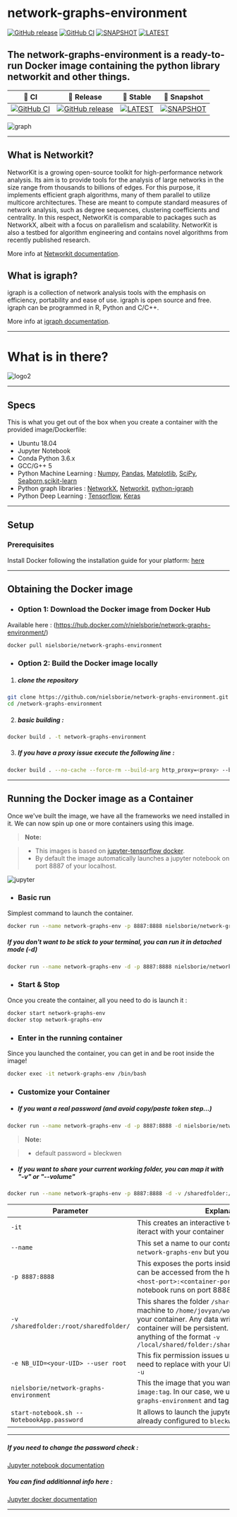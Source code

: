 # network-graphs-environment

[![GitHub release](https://img.shields.io/github/v/release/nielsborie/network-graphs-environment)](https://github.com/nielsborie/network-graphs-environment/releases/latest)
[![GitHub CI](https://img.shields.io/github/workflow/status/nielsborie/network-graphs-environment/Build%20and%20Publish)](https://github.com/nielsborie/network-graphs-environment/actions/workflows/build_and_publish.yml)
[![SNAPSHOT](https://img.shields.io/docker/v/nielsborie/network-graphs-environment?label=snapshot)](https://hub.docker.com/repository/docker/nielsborie/network-graphs-environment)
[![LATEST](https://img.shields.io/docker/v/nielsborie/network-graphs-environment/latest)](https://hub.docker.com/repository/docker/nielsborie/network-graphs-environment)

The network-graphs-environment is a ready-to-run Docker image containing the python library networkit and other things.
---

| 👷 CI                                                                                                                                                                                                                       | 🚀 Release                                                                                                                                                                   | 🤖 Stable                                                                                                                                                                 | 🧪 Snapshot                                                                                                                                                                         |
|-----------------------------------------------------------------------------------------------------------------------------------------------------------------------------------------------------------------------------|------------------------------------------------------------------------------------------------------------------------------------------------------------------------------|---------------------------------------------------------------------------------------------------------------------------------------------------------------------------|-------------------------------------------------------------------------------------------------------------------------------------------------------------------------------------|
| [![GitHub CI](https://img.shields.io/github/workflow/status/nielsborie/network-graphs-environment/Build%20and%20Publish)](https://github.com/nielsborie/network-graphs-environment/actions/workflows/build_and_publish.yml) | [![GitHub release](https://img.shields.io/github/v/release/nielsborie/network-graphs-environment)](https://github.com/nielsborie/network-graphs-environment/releases/latest) | [![LATEST](https://img.shields.io/docker/v/nielsborie/network-graphs-environment/latest)](https://hub.docker.com/repository/docker/nielsborie/network-graphs-environment) | [![SNAPSHOT](https://img.shields.io/docker/v/nielsborie/network-graphs-environment?label=snapshot)](https://hub.docker.com/repository/docker/nielsborie/network-graphs-environment) |


![graph](docs/graph.png)

---

## What is Networkit?

NetworKit is a growing open-source toolkit for high-performance network analysis. Its aim is to provide tools for the analysis of large networks in the size range from thousands to billions of edges. For this purpose, it implements efficient graph algorithms, many of them parallel to utilize multicore architectures. These are meant to compute standard measures of network analysis, such as degree sequences, clustering coefficients and centrality. In this respect, NetworKit is comparable to packages such as NetworkX, albeit with a focus on parallelism and scalability. NetworKit is also a testbed for algorithm engineering and contains novel algorithms from recently published research.

More info at [Networkit documentation](http://networkit.parco.iti.kit.edu).


## What is igraph?

igraph is a collection of network analysis tools with the emphasis on efficiency, portability and ease of use. 
igraph is open source and free. 
igraph can be programmed in R, Python and C/C++.

More info at [igraph documentation](http://igraph.org/redirect.html).

---
# What is in there?

![logo2](docs/logo2.png)

---

## Specs
This is what you get out of the box when you create a container with the provided image/Dockerfile:
* Ubuntu 18.04
* Jupyter Notebook
* Conda Python 3.6.x
* GCC/G++ 5
* Python Machine Learning : [Numpy](http://www.numpy.org/), [Pandas](http://pandas.pydata.org/), [Matplotlib](http://matplotlib.org/), [SciPy](https://www.scipy.org/), [Seaborn](https://seaborn.pydata.org/),[scikit-learn](https://www.anaconda.com/what-is-anaconda/)
* Python graph libraries : [NetworkX](https://networkx.github.io/), [Networkit](http://networkit.parco.iti.kit.edu), [python-igraph](http://igraph.org/python/)
* Python Deep Learning : [Tensorflow](https://www.tensorflow.org/), [Keras](http://keras.io/)

---
## Setup
### Prerequisites
Install Docker following the installation guide for your platform: [here](https://docs.docker.com/engine/installation/)

---

## Obtaining the Docker image
* ### Option 1: Download the Docker image from Docker Hub
Available here : (https://hub.docker.com/r/nielsborie/network-graphs-environment/)

```bash
docker pull nielsborie/network-graphs-environment
```
* ### Option 2: Build the Docker image locally
1. #####  clone the repository
```bash
git clone https://github.com/nielsborie/network-graphs-environment.git
cd /network-graphs-environment
```

2. ##### basic building : 
```bash
docker build . -t network-graphs-environment
```

3. ##### If you have a proxy issue execute the following line : 
```bash
docker build . --no-cache --force-rm --build-arg http_proxy=<proxy> --build-arg https_proxy=<proxy> --build-arg no_proxy=localhost,<proxy>,<proxy>,.an.local -t network-graphs-environment
```

---

## Running the Docker image as a Container
Once we've built the image, we have all the frameworks we need installed in it. We can now spin up one or more containers using this image.


> **Note:**

> - This images is based on [jupyter-tensorflow docker](https://github.com/jupyter/docker-stacks/tree/master/tensorflow-notebook).
> - By default the image automatically launches a jupyter notebook on port 8887 of your localhost.

![jupyter](docs/jupyter.PNG)

* ### Basic run
Simplest command to launch the container.
```bash
docker run --name network-graphs-env -p 8887:8888 nielsborie/network-graphs-environment
```


##### If you don't want to be stick to your terminal, you can run it in detached mode (-d)

```bash
docker run --name network-graphs-env -d -p 8887:8888 nielsborie/network-graphs-environment
```

* ### Start & Stop
Once you create the container, all you need to do is launch it : 
```bash
docker start network-graphs-env
docker stop network-graphs-env
```

* ### Enter in the running container
Since you launched the container, you can get in and be root inside the image!
```bash
docker exec -it network-graphs-env /bin/bash
```

* ### Customize your Container
* ##### If you want a real password (and avoid copy/paste token step...) 
```bash
docker run --name network-graphs-env -d -p 8887:8888 -d nielsborie/network-graphs-environment start-notebook.sh --NotebookApp.password="sha1:ff6a3551e13f:c3edadaa0cb4bed02293c96c14d755611069a4ba" 
```

> **Note:**

> - default password = bleckwen

* ##### If you want to share your current working folder, you can map it with "-v" or "--volume"
```bash
docker run --name network-graphs-env -p 8887:8888 -d -v /sharedfolder:/home/jovyan/work/ -e NB_UID=<your-UID/> --user root nielsborie/network-graphs-environment start-notebook.sh --NotebookApp.password="sha1:ff6a3551e13f:c3edadaa0cb4bed02293c96c14d755611069a4ba"
```

| Parameter      | Explanation                                                                                                                                                                                                                                                                                       |
|----------------|---------------------------------------------------------------------------------------------------------------------------------------------------------------------------------------------------------------------------------------------------------------------------------------------------|
|`-it`             | This creates an interactive terminal you can use to iteract with your container                                                                                                                                                                                                                   |
|`--name`             | This set a name to our container, in our case we use `network-graphs-env` but you can change it                                                                                                                                                                                                   |
|`-p 8887:8888`    | This exposes the ports inside the container so they can be accessed from the host. The format is `-p <host-port>:<container-port>`. The default jupyter notebook runs on port 8888                                                                                                                |
|`-v /sharedfolder:/root/sharedfolder/` | This shares the folder `/sharedfolder` on your host machine to `/home/jovyan/work/sharedfolder/` inside your container. Any data written to this folder by the container will be persistent. You can modify this to anything of the format `-v /local/shared/folder:/shared/folder/in/container/` |
|`-e NB_UID=<your-UID> --user root`   | This fix permission issues under the container, you need to replace <your-UID> with your UID.  You can get it with : `id -u`                                                                                                                                                                      |
|`nielsborie/network-graphs-environment`   | This the image that you want to run. The format is `image:tag`. In our case, we use the image `network-graphs-environment` and tag `latest`                                                                                                                                                       |
|`start-notebook.sh --NotebookApp.password`   | It allows to launch the jupyter with a password already configured to `bleckwen`                                                                                                                                                                                                                  |

---


##### If you need to change the password check : 
[Jupyter notebook documentation](http://jupyter-notebook.readthedocs.io/en/stable/public_server.html)

##### You can find additionnal info here : 
[Jupyter docker documentation](https://jupyter-docker-stacks.readthedocs.io/en/latest/using/common.html?highlight=password)

---





